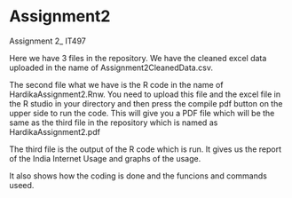 Assignment2
===========

Assignment 2_ IT497
 
 
 Here we have 3 files in the repository. We have the cleaned excel data uploaded in the name of Assignment2CleanedData.csv. 
 
 The second file what we have is the R code in the name of HardikaAssignment2.Rnw. You need to upload this file and the excel file in the R studio in your directory 
 and then press the compile pdf button on the upper side to run the code. This will give you a PDF file which will be the same 
 as the third file in the repository which is named as HardikaAssignment2.pdf
 
 The third file is the output of the R code which is run. It gives us the report of the India Internet Usage and graphs of the usage. 
 
 It also shows how the coding is done and the funcions and commands useed. 
